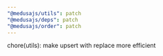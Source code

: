 ```yaml
---
"@medusajs/utils": patch
"@medusajs/deps": patch
"@medusajs/order": patch
---
```


chore(utils): make upsert with replace more efficient
